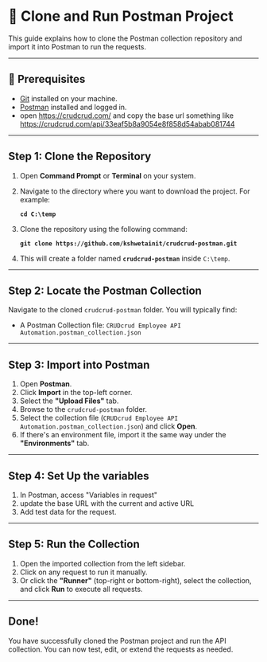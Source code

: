 # 🔁 Clone and Run Postman Project

This guide explains how to clone the Postman collection repository and import it into Postman to run the requests.

---

## 🔧 Prerequisites

- [Git](https://git-scm.com/downloads) installed on your machine.
- [Postman](https://www.postman.com/downloads/) installed and logged in.
- open https://crudcrud.com/ and copy the base url something like https://crudcrud.com/api/33eaf5b8a9054e8f858d54abab081744

---

## Step 1: Clone the Repository

1. Open **Command Prompt** or **Terminal** on your system.
2. Navigate to the directory where you want to download the project. For example:

   **`cd C:\temp`**

3. Clone the repository using the following command:

   **`git clone https://github.com/kshwetainit/crudcrud-postman.git`**

4. This will create a folder named **`crudcrud-postman`** inside `C:\temp`.

--- 

## Step 2: Locate the Postman Collection

Navigate to the cloned `crudcrud-postman` folder. You will typically find:

- A Postman Collection file: `CRUDcrud Employee API Automation.postman_collection.json`

---

## Step 3: Import into Postman

1. Open **Postman**.
2. Click **Import** in the top-left corner.
3. Select the **"Upload Files"** tab.
4. Browse to the `crudcrud-postman` folder.
5. Select the collection file (`CRUDcrud Employee API Automation.postman_collection.json`) and click **Open**.
6. If there's an environment file, import it the same way under the **"Environments"** tab.

---

## Step 4: Set Up the variables

1. In Postman, access "Variables in request"
2. update the base URL with the current and active URL
3. Add test data for the request.
---

## Step 5: Run the Collection

1. Open the imported collection from the left sidebar.
2. Click on any request to run it manually.
3. Or click the **"Runner"** (top-right or bottom-right), select the collection, and click **Run** to execute all requests.

---

## Done!

You have successfully cloned the Postman project and run the API collection. You can now test, edit, or extend the requests as needed.
